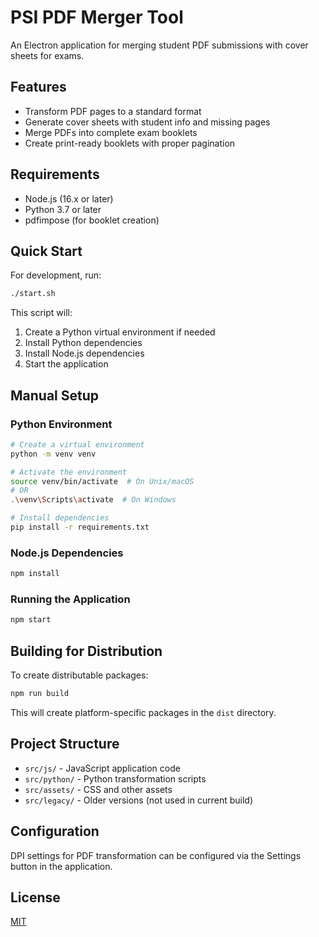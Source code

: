 # PSI PDF Merger Tool

An Electron application for merging student PDF submissions with cover sheets for exams.

## Features

- Transform PDF pages to a standard format
- Generate cover sheets with student info and missing pages
- Merge PDFs into complete exam booklets
- Create print-ready booklets with proper pagination

## Requirements

- Node.js (16.x or later)
- Python 3.7 or later
- pdfimpose (for booklet creation)

## Quick Start

For development, run:

```bash
./start.sh
```

This script will:
1. Create a Python virtual environment if needed
2. Install Python dependencies
3. Install Node.js dependencies
4. Start the application

## Manual Setup

### Python Environment

```bash
# Create a virtual environment
python -m venv venv

# Activate the environment
source venv/bin/activate  # On Unix/macOS
# OR
.\venv\Scripts\activate  # On Windows

# Install dependencies
pip install -r requirements.txt
```

### Node.js Dependencies

```bash
npm install
```

### Running the Application

```bash
npm start
```

## Building for Distribution

To create distributable packages:

```bash
npm run build
```

This will create platform-specific packages in the `dist` directory.

## Project Structure

- `src/js/` - JavaScript application code
- `src/python/` - Python transformation scripts
- `src/assets/` - CSS and other assets
- `src/legacy/` - Older versions (not used in current build)

## Configuration

DPI settings for PDF transformation can be configured via the Settings button in the application.

## License

[MIT](LICENSE) 